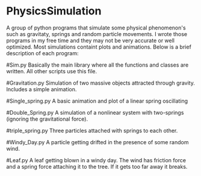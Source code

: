 # PhysicsSimulation
A group of python programs that simulate some physical phenomenon's such as gravitaty, springs and random particle movements. I wrote those programs in my free time and 
they may not be very accurate or well optimized. Most simulations containt plots and animations. Below is a brief description of each program:

#Sim.py
Basically the main library where all the functions and classes are written. All other scripts use this file.

#Gravitation.py
Simulation of two massive objects attracted through gravity. Includes a simple animation.

#Single_spring.py
A basic animation and plot of a linear spring oscillating


#Double_Spring.py
A simulation of a nonlinear system with two-springs (ignoring the gravitational force).

#triple_spring.py
Three particles attached with springs to each other.

#Windy_Day.py
A particle getting drifted in the presence of some random wind.

#Leaf.py
A leaf getting blown in a windy day. The wind has friction force and a spring force attaching it to the tree. If it gets too far away it breaks.
